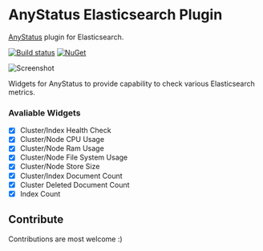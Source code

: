 # AnyStatus Elasticsearch Plugin
[AnyStatus](https://www.anystat.us) plugin for Elasticsearch.

[![Build status](https://ci.appveyor.com/api/projects/status/4gh0513b19s0tnmk?svg=true)](https://ci.appveyor.com/project/fatihboy/anystatuselasticsearch)
[![NuGet](https://img.shields.io/nuget/v/AnyStatus.Plugins.Elasticsearch.svg)](https://www.nuget.org/packages/AnyStatus.Plugins.Elasticsearch/)

![Screenshot](https://raw.githubusercontent.com/fatihboy/AnyStatusElasticsearch//master/Docs/images/Screenshot.png)

Widgets for AnyStatus to provide capability to check various Elasticsearch metrics.

### Avaliable Widgets

-  [x] Cluster/Index Health Check
-  [x] Cluster/Node CPU Usage
-  [x] Cluster/Node Ram Usage
-  [x] Cluster/Node File System Usage
-  [x] Cluster/Node Store Size
-  [x] Cluster/Index Document Count
-  [x] Cluster Deleted Document Count
-  [x] Index Count

## Contribute

Contributions are most welcome :)